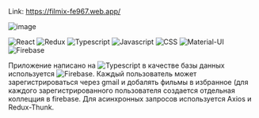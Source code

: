 Link: https://filmix-fe967.web.app/

![image](https://user-images.githubusercontent.com/64471555/111987943-dee9a300-8b20-11eb-813a-796ec1cafc7f.png)

![React](https://img.shields.io/badge/-REACT-282c34?style=for-the-badge&logo=react)
![Redux](https://img.shields.io/badge/-Redux-282c34?style=for-the-badge&logo=Redux)
![Typescript](https://img.shields.io/badge/-Typescript-282c34?style=for-the-badge&logo=Typescript)
![Javascript](https://img.shields.io/badge/-Javascript-282c34?style=for-the-badge&logo=Javascript)
![CSS](https://img.shields.io/badge/-CSS-282c34?style=for-the-badge&logo=css3)
![Material-UI](https://img.shields.io/badge/-Material.UI-282c34?style=for-the-badge&logo=Material-UI)
![Firebase](https://img.shields.io/badge/-Firebase-282c34?style=for-the-badge&logo=firebase)

Приложение написано на ![Typescript](https://img.shields.io/badge/-Typescript-282c34?style=for-the-badge&logo=Typescript) в качестве базы данных используется ![Firebase](https://img.shields.io/badge/-Firebase-282c34?style=for-the-badge&logo=firebase).
Каждый пользователь может зарегистрироваться  через gmail и добалять фильмы в избранное (для каждого зарегистрированного пользователя создается отдельная коллецция в firebase.
Для асинхронных запросов используется Axios и Redux-Thunk.
